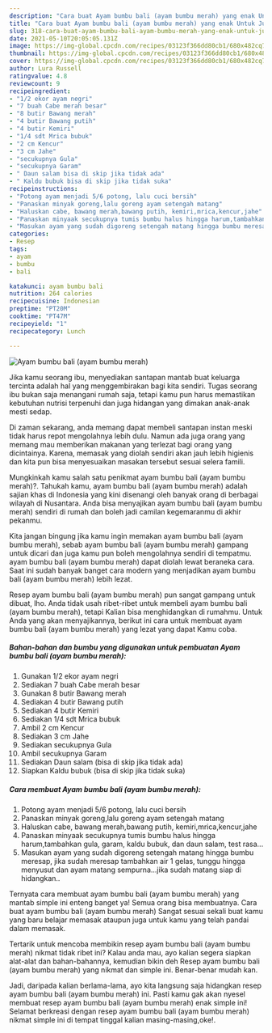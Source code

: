 ```yaml
---
description: "Cara buat Ayam bumbu bali (ayam bumbu merah) yang enak Untuk Jualan"
title: "Cara buat Ayam bumbu bali (ayam bumbu merah) yang enak Untuk Jualan"
slug: 318-cara-buat-ayam-bumbu-bali-ayam-bumbu-merah-yang-enak-untuk-jualan
date: 2021-05-10T20:05:05.131Z
image: https://img-global.cpcdn.com/recipes/03123f366dd80cb1/680x482cq70/ayam-bumbu-bali-ayam-bumbu-merah-foto-resep-utama.jpg
thumbnail: https://img-global.cpcdn.com/recipes/03123f366dd80cb1/680x482cq70/ayam-bumbu-bali-ayam-bumbu-merah-foto-resep-utama.jpg
cover: https://img-global.cpcdn.com/recipes/03123f366dd80cb1/680x482cq70/ayam-bumbu-bali-ayam-bumbu-merah-foto-resep-utama.jpg
author: Lura Russell
ratingvalue: 4.8
reviewcount: 9
recipeingredient:
- "1/2 ekor ayam negri"
- "7 buah Cabe merah besar"
- "8 butir Bawang merah"
- "4 butir Bawang putih"
- "4 butir Kemiri"
- "1/4 sdt Mrica bubuk"
- "2 cm Kencur"
- "3 cm Jahe"
- "secukupnya Gula"
- "secukupnya Garam"
- " Daun salam bisa di skip jika tidak ada"
- " Kaldu bubuk bisa di skip jika tidak suka"
recipeinstructions:
- "Potong ayam menjadi 5/6 potong, lalu cuci bersih"
- "Panaskan minyak goreng,lalu goreng ayam setengah matang"
- "Haluskan cabe, bawang merah,bawang putih, kemiri,mrica,kencur,jahe"
- "Panaskan minyaak secukupnya tumis bumbu halus hingga harum,tambahkan gula, garam, kaldu bubuk, dan daun salam, test rasa..."
- "Masukan ayam yang sudah digoreng setengah matang hingga bumbu meresap, jika sudah meresap tambahkan air 1 gelas, tunggu hingga menyusut dan ayam matang sempurna...jika sudah matang siap di hidangkan.."
categories:
- Resep
tags:
- ayam
- bumbu
- bali

katakunci: ayam bumbu bali 
nutrition: 264 calories
recipecuisine: Indonesian
preptime: "PT20M"
cooktime: "PT47M"
recipeyield: "1"
recipecategory: Lunch

---
```



![Ayam bumbu bali (ayam bumbu merah)](https://img-global.cpcdn.com/recipes/03123f366dd80cb1/680x482cq70/ayam-bumbu-bali-ayam-bumbu-merah-foto-resep-utama.jpg)

Jika kamu seorang ibu, menyediakan santapan mantab buat keluarga tercinta adalah hal yang menggembirakan bagi kita sendiri. Tugas seorang ibu bukan saja menangani rumah saja, tetapi kamu pun harus memastikan kebutuhan nutrisi terpenuhi dan juga hidangan yang dimakan anak-anak mesti sedap.

Di zaman  sekarang, anda memang dapat membeli santapan instan meski tidak harus repot mengolahnya lebih dulu. Namun ada juga orang yang memang mau memberikan makanan yang terlezat bagi orang yang dicintainya. Karena, memasak yang diolah sendiri akan jauh lebih higienis dan kita pun bisa menyesuaikan masakan tersebut sesuai selera famili. 



Mungkinkah kamu salah satu penikmat ayam bumbu bali (ayam bumbu merah)?. Tahukah kamu, ayam bumbu bali (ayam bumbu merah) adalah sajian khas di Indonesia yang kini disenangi oleh banyak orang di berbagai wilayah di Nusantara. Anda bisa menyajikan ayam bumbu bali (ayam bumbu merah) sendiri di rumah dan boleh jadi camilan kegemaranmu di akhir pekanmu.

Kita jangan bingung jika kamu ingin memakan ayam bumbu bali (ayam bumbu merah), sebab ayam bumbu bali (ayam bumbu merah) gampang untuk dicari dan juga kamu pun boleh mengolahnya sendiri di tempatmu. ayam bumbu bali (ayam bumbu merah) dapat diolah lewat beraneka cara. Saat ini sudah banyak banget cara modern yang menjadikan ayam bumbu bali (ayam bumbu merah) lebih lezat.

Resep ayam bumbu bali (ayam bumbu merah) pun sangat gampang untuk dibuat, lho. Anda tidak usah ribet-ribet untuk membeli ayam bumbu bali (ayam bumbu merah), tetapi Kalian bisa menghidangkan di rumahmu. Untuk Anda yang akan menyajikannya, berikut ini cara untuk membuat ayam bumbu bali (ayam bumbu merah) yang lezat yang dapat Kamu coba.

<!--inarticleads1-->

##### Bahan-bahan dan bumbu yang digunakan untuk pembuatan Ayam bumbu bali (ayam bumbu merah):

1. Gunakan 1/2 ekor ayam negri
1. Sediakan 7 buah Cabe merah besar
1. Gunakan 8 butir Bawang merah
1. Sediakan 4 butir Bawang putih
1. Sediakan 4 butir Kemiri
1. Sediakan 1/4 sdt Mrica bubuk
1. Ambil 2 cm Kencur
1. Sediakan 3 cm Jahe
1. Sediakan secukupnya Gula
1. Ambil secukupnya Garam
1. Sediakan  Daun salam (bisa di skip jika tidak ada)
1. Siapkan  Kaldu bubuk (bisa di skip jika tidak suka)




<!--inarticleads2-->

##### Cara membuat Ayam bumbu bali (ayam bumbu merah):

1. Potong ayam menjadi 5/6 potong, lalu cuci bersih
1. Panaskan minyak goreng,lalu goreng ayam setengah matang
1. Haluskan cabe, bawang merah,bawang putih, kemiri,mrica,kencur,jahe
1. Panaskan minyaak secukupnya tumis bumbu halus hingga harum,tambahkan gula, garam, kaldu bubuk, dan daun salam, test rasa...
1. Masukan ayam yang sudah digoreng setengah matang hingga bumbu meresap, jika sudah meresap tambahkan air 1 gelas, tunggu hingga menyusut dan ayam matang sempurna...jika sudah matang siap di hidangkan..




Ternyata cara membuat ayam bumbu bali (ayam bumbu merah) yang mantab simple ini enteng banget ya! Semua orang bisa membuatnya. Cara buat ayam bumbu bali (ayam bumbu merah) Sangat sesuai sekali buat kamu yang baru belajar memasak ataupun juga untuk kamu yang telah pandai dalam memasak.

Tertarik untuk mencoba membikin resep ayam bumbu bali (ayam bumbu merah) nikmat tidak ribet ini? Kalau anda mau, ayo kalian segera siapkan alat-alat dan bahan-bahannya, kemudian bikin deh Resep ayam bumbu bali (ayam bumbu merah) yang nikmat dan simple ini. Benar-benar mudah kan. 

Jadi, daripada kalian berlama-lama, ayo kita langsung saja hidangkan resep ayam bumbu bali (ayam bumbu merah) ini. Pasti kamu gak akan nyesel membuat resep ayam bumbu bali (ayam bumbu merah) enak simple ini! Selamat berkreasi dengan resep ayam bumbu bali (ayam bumbu merah) nikmat simple ini di tempat tinggal kalian masing-masing,oke!.

